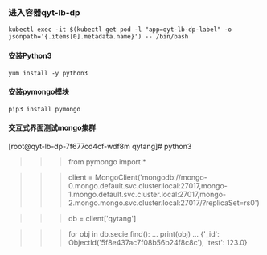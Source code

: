 ### 进入容器qyt-lb-dp
```shell script
kubectl exec -it $(kubectl get pod -l "app=qyt-lb-dp-label" -o jsonpath='{.items[0].metadata.name}') -- /bin/bash
```

#### 安装Python3
```shell script
yum install -y python3
```

#### 安装pymongo模块
```shell script
pip3 install pymongo
```

#### 交互式界面测试mongo集群
[root@qyt-lb-dp-7f677cd4cf-wdf8m qytang]# python3

>>> from pymongo import *

>>> client = MongoClient('mongodb://mongo-0.mongo.default.svc.cluster.local:27017,mongo-1.mongo.default.svc.cluster.local:27017,mongo-2.mongo.mongo.svc.cluster.local:27017/?replicaSet=rs0')

>>> db = client['qytang']

>>> for obj in db.secie.find():
...   print(obj)
... 
{'_id': ObjectId('5f8e437ac7f08b56b24f8c8c'), 'test': 123.0}
```